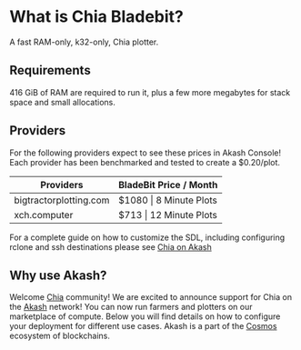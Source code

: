 # What is Chia Bladebit?

A fast RAM-only, k32-only, Chia plotter.

## Requirements
416 GiB of RAM are required to run it, plus a few more megabytes for stack space and small allocations.

## Providers

For the following providers expect to see these prices in Akash Console! Each provider has been benchmarked and tested to create a $0.20/plot. &#x20;

| Providers      | BladeBit Price / Month   |
| ---------------------- | ------------------------ |
| bigtractorplotting.com | $1080 \| 8 Minute Plots   |
| xch.computer           | $713 \| 12 Minute Plots  |

For a complete guide on how to customize the SDL, including configuring rclone and ssh destinations please see [Chia on Akash](https://docs.akash.network/integrations/chia-on-akash/)

## Why use Akash?

Welcome [Chia](https://www.chia.net/) community! We are excited to announce support for Chia on the [Akash](https://akash.network) network!  You can now run farmers and plotters on our marketplace of compute.  Below you will find details on how to configure your deployment for different use cases.  Akash is a part of the [Cosmos](https://cosmos.network/) ecosystem of blockchains.

